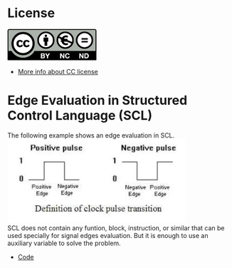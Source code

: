 # License

<img src="images/license_cc_by-nc-nd.png" width="200"/>

- [More info about CC license](./images/cc-license.png)

# Edge Evaluation in Structured Control Language (SCL)

The following example shows an edge evaluation in SCL.   
<img src="images/edges.jfif" width="400"/>  
SCL does not contain any funtion, block, instruction, or similar that can be used specially for signal edges evaluation.  But it is enough to use an auxiliary variable to solve the problem.


- [Code](./src/code-scl.scl)
